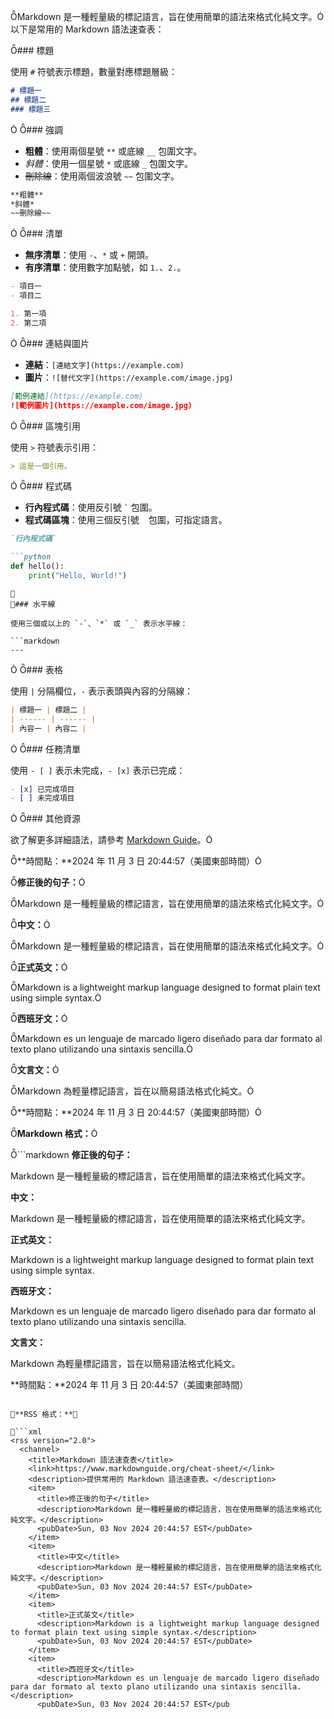 Markdown 是一種輕量級的標記語言，旨在使用簡單的語法來格式化純文字。以下是常用的 Markdown 語法速查表：

### 標題

使用 `#` 符號表示標題，數量對應標題層級：

```markdown
# 標題一
## 標題二
### 標題三
```

### 強調

- **粗體**：使用兩個星號 `**` 或底線 `__` 包圍文字。
- *斜體*：使用一個星號 `*` 或底線 `_` 包圍文字。
- ~~刪除線~~：使用兩個波浪號 `~~` 包圍文字。

```markdown
**粗體**
*斜體*
~~刪除線~~
```

### 清單

- **無序清單**：使用 `-`、`*` 或 `+` 開頭。
- **有序清單**：使用數字加點號，如 `1.`、`2.`。

```markdown
- 項目一
- 項目二

1. 第一項
2. 第二項
```

### 連結與圖片

- **連結**：`[連結文字](https://example.com)`
- **圖片**：`![替代文字](https://example.com/image.jpg)`

```markdown
[範例連結](https://example.com)
![範例圖片](https://example.com/image.jpg)
```

### 區塊引用

使用 `>` 符號表示引用：

```markdown
> 這是一個引用。
```

### 程式碼

- **行內程式碼**：使用反引號 `` ` `` 包圍。
- **程式碼區塊**：使用三個反引號 ``` ``` 包圍，可指定語言。

```markdown
`行內程式碼`

```python
def hello():
    print("Hello, World!")
```
```

### 水平線

使用三個或以上的 `-`、`*` 或 `_` 表示水平線：

```markdown
---
```

### 表格

使用 `|` 分隔欄位，`-` 表示表頭與內容的分隔線：

```markdown
| 標題一 | 標題二 |
| ------ | ------ |
| 內容一 | 內容二 |
```

### 任務清單

使用 `- [ ]` 表示未完成，`- [x]` 表示已完成：

```markdown
- [x] 已完成項目
- [ ] 未完成項目
```

### 其他資源

欲了解更多詳細語法，請參考 [Markdown Guide](https://www.markdownguide.org/cheat-sheet/)。

**時間點：**2024 年 11 月 3 日 20:44:57（美國東部時間）

**修正後的句子：**

Markdown 是一種輕量級的標記語言，旨在使用簡單的語法來格式化純文字。

**中文：**

Markdown 是一種輕量級的標記語言，旨在使用簡單的語法來格式化純文字。

**正式英文：**

Markdown is a lightweight markup language designed to format plain text using simple syntax.

**西班牙文：**

Markdown es un lenguaje de marcado ligero diseñado para dar formato al texto plano utilizando una sintaxis sencilla.

**文言文：**

Markdown 為輕量標記語言，旨在以簡易語法格式化純文。

**時間點：**2024 年 11 月 3 日 20:44:57（美國東部時間）

**Markdown 格式：**

```markdown
**修正後的句子：**

Markdown 是一種輕量級的標記語言，旨在使用簡單的語法來格式化純文字。

**中文：**

Markdown 是一種輕量級的標記語言，旨在使用簡單的語法來格式化純文字。

**正式英文：**

Markdown is a lightweight markup language designed to format plain text using simple syntax.

**西班牙文：**

Markdown es un lenguaje de marcado ligero diseñado para dar formato al texto plano utilizando una sintaxis sencilla.

**文言文：**

Markdown 為輕量標記語言，旨在以簡易語法格式化純文。

**時間點：**2024 年 11 月 3 日 20:44:57（美國東部時間）
```

**RSS 格式：**

```xml
<rss version="2.0">
  <channel>
    <title>Markdown 語法速查表</title>
    <link>https://www.markdownguide.org/cheat-sheet/</link>
    <description>提供常用的 Markdown 語法速查表。</description>
    <item>
      <title>修正後的句子</title>
      <description>Markdown 是一種輕量級的標記語言，旨在使用簡單的語法來格式化純文字。</description>
      <pubDate>Sun, 03 Nov 2024 20:44:57 EST</pubDate>
    </item>
    <item>
      <title>中文</title>
      <description>Markdown 是一種輕量級的標記語言，旨在使用簡單的語法來格式化純文字。</description>
      <pubDate>Sun, 03 Nov 2024 20:44:57 EST</pubDate>
    </item>
    <item>
      <title>正式英文</title>
      <description>Markdown is a lightweight markup language designed to format plain text using simple syntax.</description>
      <pubDate>Sun, 03 Nov 2024 20:44:57 EST</pubDate>
    </item>
    <item>
      <title>西班牙文</title>
      <description>Markdown es un lenguaje de marcado ligero diseñado para dar formato al texto plano utilizando una sintaxis sencilla.</description>
      <pubDate>Sun, 03 Nov 2024 20:44:57 EST</pub 
